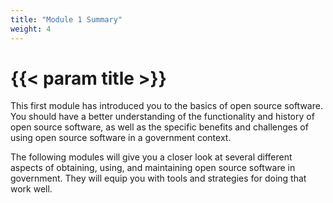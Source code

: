 ```yaml
---
title: "Module 1 Summary"
weight: 4
---
```


# {{< param title >}}

This first module has introduced you to the basics of open source software. You should have a better understanding of the functionality and history of open source software, as well as the specific benefits and challenges of using open source software in a government context.

The following modules will give you a closer look at several different aspects of obtaining, using, and maintaining open source software in government. They will equip you with tools and strategies for doing that work well.
